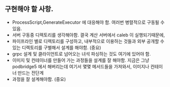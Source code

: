 ## 구현해야 할 사항.
- ProcessScript,GenerateExecutor 에 대응해야 함. 여러번 병렬적으로 구동될 수 있음.
- 서버 구동중 디렉토리를 생각해야함. 결국 계산 서버에서 caleb 이 실행되기때문에, 
- 파이프라인 별로 디렉토리를 구성하고, 내부적으로 이용하는 것들과 외부 공개할 수 있는 디렉토리를 구별해서 설계를 해야함. (중요)
- grpc 설계 및 클라이언트로 넘어오는 녀석 파싱하는 것도 여기에 있어야 함.
- 이미지 및 컨테이너를 만들어 가는 과정들을 설계를 잘 해야함. 지금은 그냥 podbridge5 에서 해버리는데 여기서 몇몇 메서드들을 가져와서, 이미지나 컨테이너 만드는 전단계 
- 과정을 잘 설계해야함. (중요)